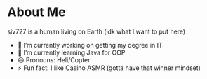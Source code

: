 # About Me


siv727 is a human living on Earth (idk what I want to put here)

- 🔭 I’m currently working on getting my degree in IT
- 🌱 I’m currently learning Java for OOP
- 😄 Pronouns: Heli/Copter
- ⚡ Fun fact: I like Casino ASMR (gotta have that winner mindset)
